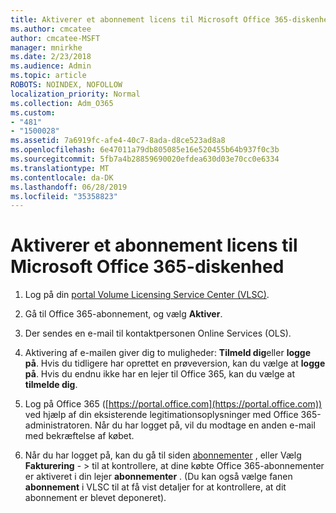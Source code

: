 ```yaml
---
title: Aktiverer et abonnement licens til Microsoft Office 365-diskenhed
ms.author: cmcatee
author: cmcatee-MSFT
manager: mnirkhe
ms.date: 2/23/2018
ms.audience: Admin
ms.topic: article
ROBOTS: NOINDEX, NOFOLLOW
localization_priority: Normal
ms.collection: Adm_O365
ms.custom:
- "481"
- "1500028"
ms.assetid: 7a6919fc-afe4-40c7-8ada-d8ce523ad8a8
ms.openlocfilehash: 6e47011a79db805085e16e520455b64b937f0c3b
ms.sourcegitcommit: 5fb7a4b28859690020efdea630d03e70cc0e6334
ms.translationtype: MT
ms.contentlocale: da-DK
ms.lasthandoff: 06/28/2019
ms.locfileid: "35358823"
---
```

# <a name="activating-a-microsoft-office-365-volume-license-subscription"></a>Aktiverer et abonnement licens til Microsoft Office 365-diskenhed

1. Log på din [portal Volume Licensing Service Center (VLSC)](http://go.microsoft.com/fwlink/p/?LinkId=329762).

2. Gå til Office 365-abonnement, og vælg **Aktiver**.

3. Der sendes en e-mail til kontaktpersonen Online Services (OLS).

4. Aktivering af e-mailen giver dig to muligheder: **Tilmeld dig**eller **logge på**. Hvis du tidligere har oprettet en prøveversion, kan du vælge at **logge på**. Hvis du endnu ikke har en lejer til Office 365, kan du vælge at **tilmelde dig**.

5. Log på Office 365 ([https://portal.office.com](https://portal.office.com)) ved hjælp af din eksisterende legitimationsoplysninger med Office 365-administratoren. Når du har logget på, vil du modtage en anden e-mail med bekræftelse af købet.

6. Når du har logget på, kan du gå til siden [abonnementer](https://go.microsoft.com/fwlink/p/?linkid=842054) , eller Vælg **Fakturering**  - \> til at kontrollere, at dine købte Office 365-abonnementer er aktiveret i din lejer **abonnementer** . (Du kan også vælge fanen **abonnement** i VLSC til at få vist detaljer for at kontrollere, at dit abonnement er blevet deponeret). 

